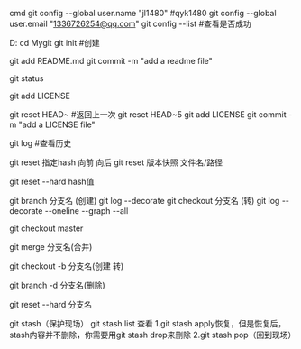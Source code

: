 cmd
git config --global user.name "jl1480" #qyk1480
git config --global user.email "1336726254@qq.com"
git config --list  #查看是否成功

D:
cd Mygit
git init  #创建

git add README.md
git commit -m "add a readme file"



git status

git add LICENSE

git reset HEAD~ #返回上一次
git reset HEAD~5
git add LICENSE
git commit -m "add a LICENSE file"

git log #查看历史


git reset 指定hash 向前 向后
git reset 版本快照 文件名/路径

git reset --hard hash值

git branch 分支名 (创建)
git log --decorate
git checkout 分支名 (转)
git log --decorate --oneline --graph --all

git checkout master

git merge 分支名(合并)

git checkout -b 分支名(创建 转)

git branch -d 分支名(删除)

git reset --hard 分支名

git stash（保护现场）
git stash list  查看
1.git stash apply恢复，但是恢复后，stash内容并不删除，你需要用git stash drop来删除
2.git stash pop（回到现场）